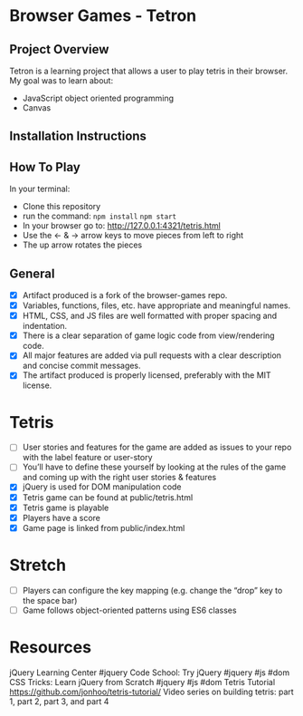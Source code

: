 # Browser Games - Tetron

## Project Overview

Tetron is a learning project that allows a user to play tetris in their browser. My goal was to learn about: 
  - JavaScript object oriented programming
  - Canvas
 
## Installation Instructions


## How To Play
In your terminal:
- Clone this repository
- run the command: 
  `npm install`
  `npm start`
- In your browser go to: http://127.0.0.1:4321/tetris.html
- Use the <- & -> arrow keys to move pieces from left to right
- The up arrow rotates the pieces



## General

 - [x] Artifact produced is a fork of the browser-games repo.
 - [x] Variables, functions, files, etc. have appropriate and meaningful names.
 - [x] HTML, CSS, and JS files are well formatted with proper spacing and indentation.
 - [x]  There is a clear separation of game logic code from view/rendering code.
 - [x] All major features are added via pull requests with a clear description and concise commit messages.
 - [x] The artifact produced is properly licensed, preferably with the MIT license.

# Tetris

 - [ ] User stories and features for the game are added as issues to your repo with the label feature or user-story 
 - [ ] You’ll have to define these yourself by looking at the rules of the game and coming up with the right user stories & features
 - [x] jQuery is used for DOM manipulation code
 - [x] Tetris game can be found at public/tetris.html
 - [x] Tetris game is playable
 - [x] Players have a score
 - [x] Game page is linked from public/index.html

# Stretch

  - [ ] Players can configure the key mapping (e.g. change the “drop” key to the space bar)
  - [ ] Game follows object-oriented patterns using ES6 classes

# Resources

jQuery Learning Center #jquery
Code School: Try jQuery #jquery #js #dom
CSS Tricks: Learn jQuery from Scratch #jquery #js #dom
Tetris Tutorial https://github.com/jonhoo/tetris-tutorial/
Video series on building tetris: part 1, part 2, part 3, and part 4

